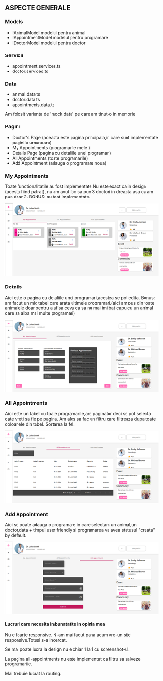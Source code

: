 
## ASPECTE GENERALE

### Models
- IAnimalModel modelul pentru animal
- IAppointmentModel modelul pentru programare
- IDoctorModel modelul pentru doctor


### Servicii
- appointment.services.ts 
- doctor.services.ts

### Data
- animal.data.ts
- doctor.data.ts
- appointments.data.ts

Am folosit varianta de 'mock data' pe care am tinut-o in memorie


### Pagini
- Doctor's Page (aceasta este pagina principala,in care sunt implementate paginile urmatoare)
- My Appointments (programarile mele )
- Details Page (pagina cu detaliile unei programari)
- All Appointments (toate programarile)
- Add Appointment (adauga o programare noua)



### My Appointments

Toate functionalitatile au fost implementate.Nu este exact ca in design (acesta fiind patrat), nu am avut loc sa pun 3 doctori in dreapta asa ca am pus doar 2. BONUS: au fost implementate.

![Alt text](VetAppFrontend/src/assets/page-images/my-appointments.png)


### Details

Aici este o pagina cu detaliile unei programari,acestea se pot edita. Bonus: am facut un mic tabel care arata ultimele programari.(aici am pus din toate animalele doar pentru a afisa ceva ca sa nu mai imi bat capu cu un animal care sa aiba mai multe programari)

![Alt text](VetAppFrontend/src/assets/page-images/details.png)

### All Appointments

Aici este un tabel cu toate programarile,are paginator deci se pot selecta cate vreti sa fie pe pagina. Am ales sa fac un filtru care filtreaza dupa toate coloanele din tabel. Sortarea la fel.

![Alt text](VetAppFrontend/src/assets/page-images/all-appointments.png)


### Add Appointment

Aici se poate adauga o programare in care selectam un animal,un doctor,data + timpul user friendly si programarea va avea statusul "creata" by default.

![Alt text](VetAppFrontend/src/assets/page-images/add-appointment.png)



#### Lucruri care necesita imbunatatite in opinia mea

Nu e foarte responsive. N-am mai facut pana acum vre-un site responsive.Totusi s-a incercat.

Se mai poate lucra la design nu e chiar 1 la 1 cu screenshot-ul.

La pagina all-appointments nu este implementat ca filtru sa salveze programarile.

Mai trebuie lucrat la routing.
